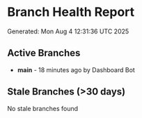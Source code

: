 # Branch Health Report
Generated: Mon Aug  4 12:31:36 UTC 2025

## Active Branches
- **main** - 18 minutes ago by Dashboard Bot

## Stale Branches (>30 days)
No stale branches found

